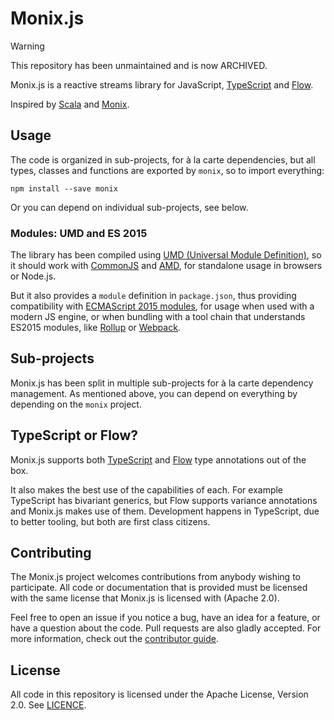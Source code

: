 # Monix.js

> [!WARNING]
> This repository has been unmaintained and is now ARCHIVED.

Monix.js is a reactive streams library for JavaScript, [TypeScript](https://www.typescriptlang.org/) and [Flow](https://flow.org/).

Inspired by [Scala](http://www.scala-lang.org/) and [Monix](https://monix.io/).

## Usage

The code is organized in sub-projects, for à la carte dependencies,
but all types, classes and functions are exported by `monix`, so to
import everything:

```
npm install --save monix
```

Or you can depend on individual sub-projects, see below.

### Modules: UMD and ES 2015

The library has been compiled using
[UMD (Universal Module Definition)](https://github.com/umdjs/umd),
so it should work with [CommonJS](http://requirejs.org/docs/commonjs.html)
and [AMD](http://requirejs.org/docs/whyamd.html), for standalone usage
in browsers or Node.js.

But it also provides a `module` definition in `package.json`, thus
providing compatibility with
[ECMAScript 2015 modules](https://developer.mozilla.org/en-US/docs/Web/JavaScript/Reference/Statements/import),
for usage when used with a modern JS engine, or when bundling with a
tool chain that understands ES2015 modules,
like [Rollup](https://rollupjs.org/)
or [Webpack](https://webpack.js.org/).

## Sub-projects

Monix.js has been split in multiple sub-projects for à la carte
dependency management.  As mentioned above, you can depend on
everything by depending on the `monix` project. 

## TypeScript or Flow?

Monix.js supports both [TypeScript](https://www.typescriptlang.org/)
and [Flow](https://flow.org/) type annotations out of the box.

It also makes the best use of the capabilities of each. For example
TypeScript has bivariant generics, but Flow supports variance
annotations and Monix.js makes use of them. Development happens in
TypeScript, due to better tooling, but both are first class citizens.

## Contributing

The Monix.js project welcomes contributions from anybody wishing to
participate.  All code or documentation that is provided must be
licensed with the same license that Monix.js is licensed with (Apache
2.0).

Feel free to open an issue if you notice a bug, have an idea for a
feature, or have a question about the code. Pull requests are also
gladly accepted. For more information, check out the
[contributor guide](CONTRIBUTING.md).

## License

All code in this repository is licensed under the Apache License,
Version 2.0.  See [LICENCE](./LICENSE).

